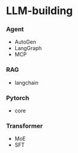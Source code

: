 # LLM-building
### Agent
+ AutoGen
+ LangGraph
+ MCP

### RAG
+ langchain

### Pytorch
+ core

### Transformer
+ MoE
+ SFT



